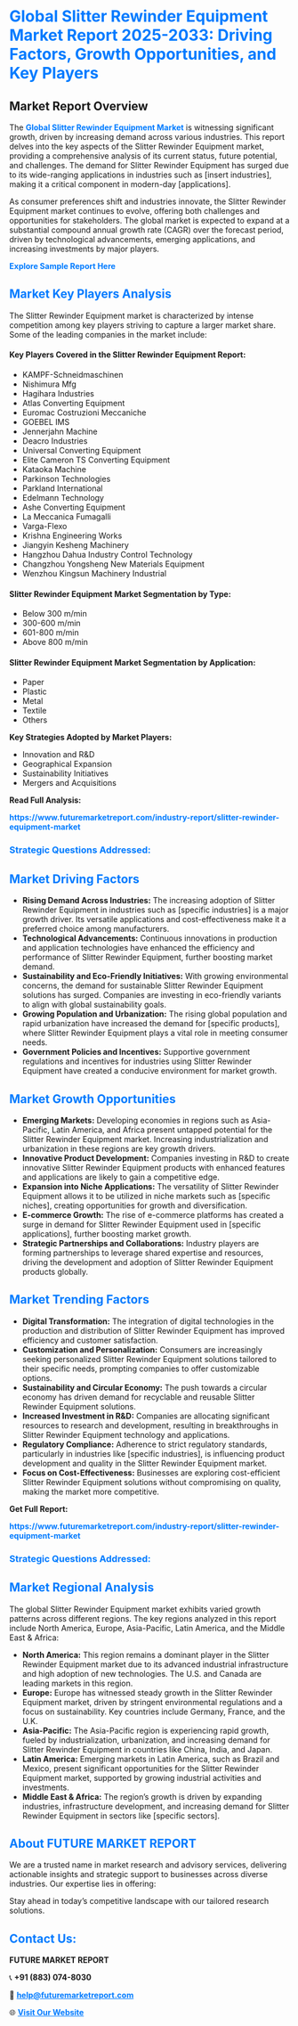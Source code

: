 <h1 style="color: #007BFF;">Global Slitter Rewinder Equipment Market Report 2025-2033: Driving Factors, Growth Opportunities, and Key Players</h1>

<section id="overview">
<h2>Market Report Overview</h2>
<p>The <a href="https://www.futuremarketreport.com/industry-report/slitter-rewinder-equipment-market" style="color: #007BFF; text-decoration: none;"><strong>Global Slitter Rewinder Equipment Market</strong></a> is witnessing significant growth, driven by increasing demand across various industries. This report delves into the key aspects of the Slitter Rewinder Equipment market, providing a comprehensive analysis of its current status, future potential, and challenges. The demand for Slitter Rewinder Equipment has surged due to its wide-ranging applications in industries such as [insert industries], making it a critical component in modern-day [applications].</p>
<p>As consumer preferences shift and industries innovate, the Slitter Rewinder Equipment market continues to evolve, offering both challenges and opportunities for stakeholders. The global market is expected to expand at a substantial compound annual growth rate (CAGR) over the forecast period, driven by technological advancements, emerging applications, and increasing investments by major players.</p>
</section>

<section id="overview">
<p><a href="https://www.futuremarketreport.com/request-sample/reportId=62042" style="color: #007BFF; text-decoration: none;"><strong>Explore Sample Report Here</strong></a></p>
</section>

<section id="key-players">
<h2 style="color: #007BFF;">Market Key Players Analysis</h2>
<p>The Slitter Rewinder Equipment market is characterized by intense competition among key players striving to capture a larger market share. Some of the leading companies in the market include:</p>
<h4>Key Players Covered in the Slitter Rewinder Equipment Report:</h4>
<ul><li>KAMPF-Schneidmaschinen</li><li>Nishimura Mfg</li><li>Hagihara Industries</li><li>Atlas Converting Equipment</li><li>Euromac Costruzioni Meccaniche</li><li>GOEBEL IMS</li><li>Jennerjahn Machine</li><li>Deacro Industries</li><li>Universal Converting Equipment</li><li>Elite Cameron TS Converting Equipment</li><li>Kataoka Machine</li><li>Parkinson Technologies</li><li>Parkland International</li><li>Edelmann Technology</li><li>Ashe Converting Equipment</li><li>La Meccanica Fumagalli</li><li>Varga-Flexo</li><li>Krishna Engineering Works</li><li>Jiangyin Kesheng Machinery</li><li>Hangzhou Dahua Industry Control Technology</li><li>Changzhou Yongsheng New Materials Equipment</li><li>Wenzhou Kingsun Machinery Industrial</li></ul>
<h4>Slitter Rewinder Equipment Market Segmentation by Type:</h4>
<ul><li>Below 300 m/min</li><li>300-600 m/min</li><li>601-800 m/min</li><li>Above 800 m/min</li></ul>

<h4>Slitter Rewinder Equipment Market Segmentation by Application:</h4>
<ul><li>Paper</li><li>Plastic</li><li>Metal</li><li>Textile</li><li>Others</li></ul>
<p><strong>Key Strategies Adopted by Market Players:</strong></p>
<ul>
<li>Innovation and R&D</li>
<li>Geographical Expansion</li>
<li>Sustainability Initiatives</li>
<li>Mergers and Acquisitions</li>
</ul>
</section>

<section>
<p><strong>Read Full Analysis: </strong></p><a href="https://www.futuremarketreport.com/industry-report/slitter-rewinder-equipment-market" style="color: #007BFF; text-decoration: none;"><strong>https://www.futuremarketreport.com/industry-report/slitter-rewinder-equipment-market</strong></a>
<h3 style="color: #007BFF;">Strategic Questions Addressed:</h3>
</section>

<section id="driving-factors">
<h2 style="color: #007BFF;">Market Driving Factors</h2>
<ul>
<li><strong>Rising Demand Across Industries:</strong> The increasing adoption of Slitter Rewinder Equipment in industries such as [specific industries] is a major growth driver. Its versatile applications and cost-effectiveness make it a preferred choice among manufacturers.</li>
<li><strong>Technological Advancements:</strong> Continuous innovations in production and application technologies have enhanced the efficiency and performance of Slitter Rewinder Equipment, further boosting market demand.</li>
<li><strong>Sustainability and Eco-Friendly Initiatives:</strong> With growing environmental concerns, the demand for sustainable Slitter Rewinder Equipment solutions has surged. Companies are investing in eco-friendly variants to align with global sustainability goals.</li>
<li><strong>Growing Population and Urbanization:</strong> The rising global population and rapid urbanization have increased the demand for [specific products], where Slitter Rewinder Equipment plays a vital role in meeting consumer needs.</li>
<li><strong>Government Policies and Incentives:</strong> Supportive government regulations and incentives for industries using Slitter Rewinder Equipment have created a conducive environment for market growth.</li>
</ul>
</section>

<section id="growth-opportunities">
<h2 style="color: #007BFF;">Market Growth Opportunities</h2>
<ul>
<li><strong>Emerging Markets:</strong> Developing economies in regions such as Asia-Pacific, Latin America, and Africa present untapped potential for the Slitter Rewinder Equipment market. Increasing industrialization and urbanization in these regions are key growth drivers.</li>
<li><strong>Innovative Product Development:</strong> Companies investing in R&D to create innovative Slitter Rewinder Equipment products with enhanced features and applications are likely to gain a competitive edge.</li>
<li><strong>Expansion into Niche Applications:</strong> The versatility of Slitter Rewinder Equipment allows it to be utilized in niche markets such as [specific niches], creating opportunities for growth and diversification.</li>
<li><strong>E-commerce Growth:</strong> The rise of e-commerce platforms has created a surge in demand for Slitter Rewinder Equipment used in [specific applications], further boosting market growth.</li>
<li><strong>Strategic Partnerships and Collaborations:</strong> Industry players are forming partnerships to leverage shared expertise and resources, driving the development and adoption of Slitter Rewinder Equipment products globally.</li>
</ul>
</section>

<section id="trending-factors">
<h2 style="color: #007BFF;">Market Trending Factors</h2>
<ul>
<li><strong>Digital Transformation:</strong> The integration of digital technologies in the production and distribution of Slitter Rewinder Equipment has improved efficiency and customer satisfaction.</li>
<li><strong>Customization and Personalization:</strong> Consumers are increasingly seeking personalized Slitter Rewinder Equipment solutions tailored to their specific needs, prompting companies to offer customizable options.</li>
<li><strong>Sustainability and Circular Economy:</strong> The push towards a circular economy has driven demand for recyclable and reusable Slitter Rewinder Equipment solutions.</li>
<li><strong>Increased Investment in R&D:</strong> Companies are allocating significant resources to research and development, resulting in breakthroughs in Slitter Rewinder Equipment technology and applications.</li>
<li><strong>Regulatory Compliance:</strong> Adherence to strict regulatory standards, particularly in industries like [specific industries], is influencing product development and quality in the Slitter Rewinder Equipment market.</li>
<li><strong>Focus on Cost-Effectiveness:</strong> Businesses are exploring cost-efficient Slitter Rewinder Equipment solutions without compromising on quality, making the market more competitive.</li>
</ul>
</section>

<section>
<p><strong>Get Full Report: </strong></p><a href="https://www.futuremarketreport.com/industry-report/slitter-rewinder-equipment-market" style="color: #007BFF; text-decoration: none;"><strong>https://www.futuremarketreport.com/industry-report/slitter-rewinder-equipment-market</strong></a>
<h3 style="color: #007BFF;">Strategic Questions Addressed:</h3>
</section>


<section id="regional-analysis">
<h2 style="color: #007BFF;">Market Regional Analysis</h2>
<p>The global Slitter Rewinder Equipment market exhibits varied growth patterns across different regions. The key regions analyzed in this report include North America, Europe, Asia-Pacific, Latin America, and the Middle East & Africa:</p>
<ul>
<li><strong>North America:</strong> This region remains a dominant player in the Slitter Rewinder Equipment market due to its advanced industrial infrastructure and high adoption of new technologies. The U.S. and Canada are leading markets in this region.</li>
<li><strong>Europe:</strong> Europe has witnessed steady growth in the Slitter Rewinder Equipment market, driven by stringent environmental regulations and a focus on sustainability. Key countries include Germany, France, and the U.K.</li>
<li><strong>Asia-Pacific:</strong> The Asia-Pacific region is experiencing rapid growth, fueled by industrialization, urbanization, and increasing demand for Slitter Rewinder Equipment in countries like China, India, and Japan.</li>
<li><strong>Latin America:</strong> Emerging markets in Latin America, such as Brazil and Mexico, present significant opportunities for the Slitter Rewinder Equipment market, supported by growing industrial activities and investments.</li>
<li><strong>Middle East & Africa:</strong> The region’s growth is driven by expanding industries, infrastructure development, and increasing demand for Slitter Rewinder Equipment in sectors like [specific sectors].</li>
</ul>
</section>

<footer>
<h2 style="color: #007BFF;">About FUTURE MARKET REPORT</h2>
<p>We are a trusted name in market research and advisory services, delivering actionable insights and strategic support to businesses across diverse industries. Our expertise lies in offering:</p>

<p>Stay ahead in today’s competitive landscape with our tailored research solutions.</p>

<h2 style="color: #007BFF;">Contact Us:</h2>
<p><strong>FUTURE MARKET REPORT</strong></p>
<p>📞 <strong>+91 (883) 074-8030</strong></p>
<p>📧 <strong><a href="mailto:help@futuremarketreport.com" style="color: #007BFF;">help@futuremarketreport.com</a></strong></p>
<p>🌐 <strong><a href="https://www.futuremarketreport.com/" style="color: #007BFF;">Visit Our Website</a></strong></p>
</footer>